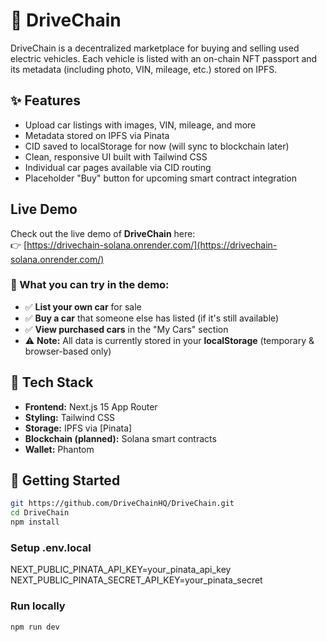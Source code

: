 # 🚗 DriveChain

DriveChain is a decentralized marketplace for buying and selling used electric vehicles. Each vehicle is listed with an on-chain NFT passport and its metadata (including photo, VIN, mileage, etc.) stored on IPFS.



## ✨ Features

- Upload car listings with images, VIN, mileage, and more
- Metadata stored on IPFS via Pinata
- CID saved to localStorage for now (will sync to blockchain later)
- Clean, responsive UI built with Tailwind CSS
- Individual car pages available via CID routing
- Placeholder "Buy" button for upcoming smart contract integration

##  Live Demo

Check out the live demo of **DriveChain** here:  
👉 [https://drivechain-solana.onrender.com/](https://drivechain-solana.onrender.com/)

### 🧪 What you can try in the demo:

- ✅ **List your own car** for sale
- ✅ **Buy a car** that someone else has listed (if it's still available)
- ✅ **View purchased cars** in the "My Cars" section
- ⚠️ **Note:** All data is currently stored in your **localStorage** (temporary & browser-based only)

## 🧱 Tech Stack

- **Frontend:** Next.js 15 App Router
- **Styling:** Tailwind CSS
- **Storage:** IPFS via [Pinata]
- **Blockchain (planned):** Solana smart contracts
- **Wallet:** Phantom

## 🚀 Getting Started

```bash
git https://github.com/DriveChainHQ/DriveChain.git
cd DriveChain
npm install
```

### Setup .env.local
NEXT_PUBLIC_PINATA_API_KEY=your_pinata_api_key
NEXT_PUBLIC_PINATA_SECRET_API_KEY=your_pinata_secret

### Run locally
```bash
npm run dev
```
